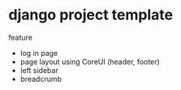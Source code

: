 # django project template

feature
- log in page 
- page layout using CoreUI (header, footer)
- left sidebar 
- breadcrumb 
